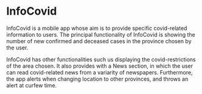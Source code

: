 # InfoCovid
InfoCovid is a mobile app whose aim is to provide specific covid-related information to users. The principal functionality of InfoCovid is showing the number of new confirmed and deceased cases in the province chosen by the user.

InfoCovid has other functionalities such us displaying the covid-restrictions of the area chosen. It also provides with a News section, in which the user can read covid-related news from a variarity of newspapers. Furthermore, the app alerts when changing location to other provinces, and throws an alert at curfew time.
